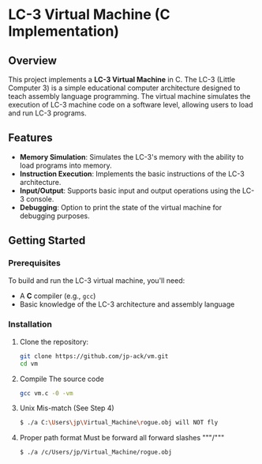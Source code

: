 # LC-3 Virtual Machine (C Implementation)

## Overview

This project implements a **LC-3 Virtual Machine** in C. The LC-3 (Little Computer 3) is a simple educational computer architecture designed to teach assembly language programming. The virtual machine simulates the execution of LC-3 machine code on a software level, allowing users to load and run LC-3 programs.

## Features

- **Memory Simulation**: Simulates the LC-3's memory with the ability to load programs into memory.
- **Instruction Execution**: Implements the basic instructions of the LC-3 architecture.
- **Input/Output**: Supports basic input and output operations using the LC-3 console.
- **Debugging**: Option to print the state of the virtual machine for debugging purposes.

## Getting Started

### Prerequisites

To build and run the LC-3 virtual machine, you'll need:

- A **C** compiler (e.g., `gcc`)
- Basic knowledge of the LC-3 architecture and assembly language

### Installation

1. Clone the repository:

   ```bash
   git clone https://github.com/jp-ack/vm.git
   cd vm

2. Compile The source code
   ```bash
   gcc vm.c -0 -vm

3. Unix Mis-match (See Step 4)
   ```bash
   $ ./a C:\Users\jp\Virtual_Machine\rogue.obj will NOT fly 

4. Proper path format
   Must be forward all forward slashes """/"""     
   ```bash
   $ ./a /c/Users/jp/Virtual_Machine/rogue.obj

